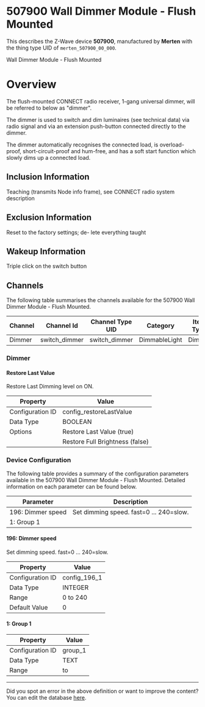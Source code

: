 
# 507900 Wall Dimmer Module - Flush Mounted

This describes the Z-Wave device **507900**, manufactured by **Merten** with the thing type UID of ```merten_507900_00_000```. 

Wall Dimmer Module - Flush Mounted  


# Overview #

The flush-mounted CONNECT radio receiver, 1-gang universal dimmer, will be referred to below as "dimmer".

The dimmer is used to switch and dim luminaires (see technical data) via radio signal and via an extension push-button connected directly to the dimmer.

The dimmer automatically recognises the connected load, is overload-proof, short-circuit-proof and hum-free, and has a soft start function which slowly dims up a connected load.

  


## Inclusion Information ##

Teaching (transmits Node info frame), see CONNECT radio system description

  


## Exclusion Information ##

Reset to the factory settings; de- lete everything taught

  


## Wakeup Information ##

Triple click on the switch button

## Channels
The following table summarises the channels available for the 507900 Wall Dimmer Module - Flush Mounted.

| Channel | Channel Id | Channel Type UID | Category | Item Type |
|---------|------------|------------------|----------|-----------|
| Dimmer | switch_dimmer | switch_dimmer | DimmableLight | Dimmer |



### Dimmer

#### Restore Last Value

Restore Last Dimming level on ON.


| Property         | Value    |
|------------------|----------|
| Configuration ID | config_restoreLastValue |
| Data Type        | BOOLEAN || Default Value | true |
| Options | Restore Last Value (true) |
|  | Restore Full Brightness (false) |






### Device Configuration
The following table provides a summary of the configuration parameters available in the 507900 Wall Dimmer Module - Flush Mounted.
Detailed information on each parameter can be found below.

| Parameter   | Description |
|-------------|-------------|
| 196: Dimmer speed | Set dimming speed. fast=0 ... 240=slow. |
| 1: Group 1 |  |




#### 196: Dimmer speed

Set dimming speed. fast=0 ... 240=slow.


| Property         | Value    |
|------------------|----------|
| Configuration ID | config_196_1 |
| Data Type        | INTEGER |
| Range | 0 to 240 |
| Default Value | 0 |






#### 1: Group 1




| Property         | Value    |
|------------------|----------|
| Configuration ID | group_1 |
| Data Type        | TEXT |
| Range |  to  |






---

Did you spot an error in the above definition or want to improve the content?
You can edit the database [here](http://www.cd-jackson.com/index.php/zwave/zwave-device-database/zwave-device-list/devicesummary/446).

